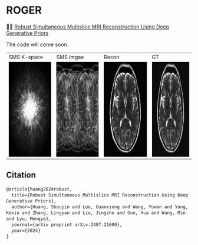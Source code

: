 # ROGER
👏👏 [Robust Simultaneous Multislice MRI Reconstruction Using Deep Generative Priors](https://arxiv.org/abs/2407.21600)

The code will come soon.

<table>
  <tr>
    <td>
        SMS K-space
    </td>
    <td>
        SMS imgae
    </td>
    <td>
       Recon
    </td>
    <td>
       GT
    </td>
    
  </tr>
  <tr>
    <td>
        <img src="mics/k-space.png" width="256" height="256">
    </td>
    <td>
        <img src="mics/img_MB4R2.png" width="256" height="256">
    </td>
    <td>
        <img src="mics/fastMRI_MB4R2.gif" frameBorder="0" width="256" height="256">
    </td>
    <td>
        <img src="mics/gt.gif"            frameBorder="0" width="256" height="256">
    </td>
  </tr>
</table>

## Citation
```
@article{huang2024robust,
  title={Robust Simultaneous Multislice MRI Reconstruction Using Deep Generative Priors},
  author={Huang, Shoujin and Luo, Guanxiong and Wang, Yuwan and Yang, Kexin and Zhang, Lingyan and Liu, Jingzhe and Guo, Hua and Wang, Min and Lyu, Mengye},
  journal={arXiv preprint arXiv:2407.21600},
  year={2024}
}
```
